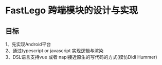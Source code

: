 # FastLego 跨端模块的设计与实现
## 目标

1、先实现Android平台  
2、通过typescript or javascript 实现逻辑与渲染  
3、DSL语言支持vue 或者 napi接近原生的写代码的方式(模仿Didi Hummer)


